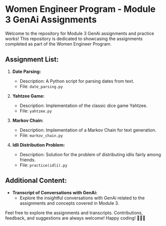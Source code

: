 # Women Engineer Program - Module 3 GenAi Assignments

Welcome to the repository for Module 3 GenAi assignments and practice works! This repository is dedicated to showcasing the assignments completed as part of the Women Engineer Program.

## Assignment List:

1. **Date Parsing:**
   - Description: A Python script for parsing dates from text.
   - File: `date_parsing.py`

2. **Yahtzee Game:**
   - Description: Implementation of the classic dice game Yahtzee.
   - File: `yahtzee.py`

3. **Markov Chain:**
   - Description: Implementation of a Markov Chain for text generation.
   - File: `markov_chain.py`

4. **Idli Distribution Problem:**
   - Description: Solution for the problem of distributing idlis fairly among friends.
   - File: `practice(idli).py`

## Additional Content:

- **Transcript of Conversations with GenAi:**
  - Explore the insightful conversations with GenAi related to the assignments and concepts covered in Module 3.

Feel free to explore the assignments and transcripts. Contributions, feedback, and suggestions are always welcome! Happy coding! 🚀👩‍💻
